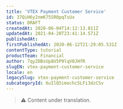 ```yaml
---
title: 'VTEX Payment Customer Service'
id: 37QiH6y2nmK75SR0pqTsUx
status: DRAFT
createdAt: 2020-06-04T14:12:13.811Z
updatedAt: 2021-04-20T23:41:14.571Z
publishedAt: 
firstPublishedAt: 2020-06-12T21:29:05.531Z
contentType: tutorial
productTeam: Financial
author: 7qy2DBsUp8U5P9lqV0JHfR
slugEN: vtex-payment-customer-service
locale: en
legacySlug: vtex-payment-customer-service
subcategoryId: 6uIlQ5imochc5LFi3dzCSv
---
```


>⚠️ Content under translation.
